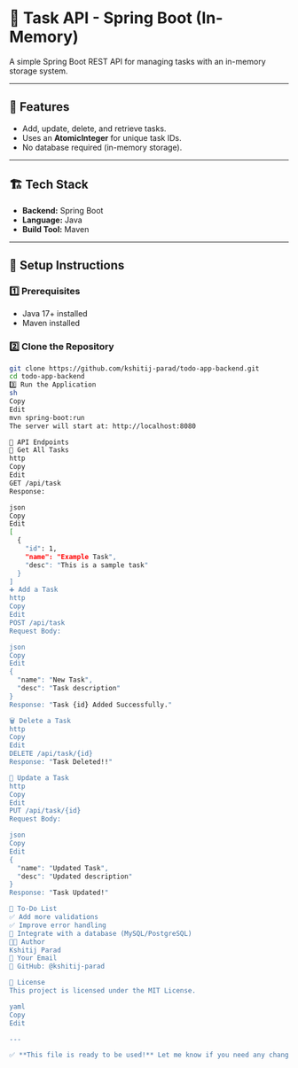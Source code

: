 # 📝 Task API - Spring Boot (In-Memory)

A simple Spring Boot REST API for managing tasks with an in-memory storage system.

---

## 🚀 Features
- Add, update, delete, and retrieve tasks.
- Uses an **AtomicInteger** for unique task IDs.
- No database required (in-memory storage).

---

## 🏗️ Tech Stack
- **Backend:** Spring Boot
- **Language:** Java
- **Build Tool:** Maven

---

## 🔧 Setup Instructions

### **1️⃣ Prerequisites**
- Java 17+ installed
- Maven installed

### **2️⃣ Clone the Repository**
```sh
git clone https://github.com/kshitij-parad/todo-app-backend.git
cd todo-app-backend
3️⃣ Run the Application
sh
Copy
Edit
mvn spring-boot:run
The server will start at: http://localhost:8080

📌 API Endpoints
🌟 Get All Tasks
http
Copy
Edit
GET /api/task
Response:

json
Copy
Edit
[
  {
    "id": 1,
    "name": "Example Task",
    "desc": "This is a sample task"
  }
]
➕ Add a Task
http
Copy
Edit
POST /api/task
Request Body:

json
Copy
Edit
{
  "name": "New Task",
  "desc": "Task description"
}
Response: "Task {id} Added Successfully."

🗑️ Delete a Task
http
Copy
Edit
DELETE /api/task/{id}
Response: "Task Deleted!!"

🔄 Update a Task
http
Copy
Edit
PUT /api/task/{id}
Request Body:

json
Copy
Edit
{
  "name": "Updated Task",
  "desc": "Updated description"
}
Response: "Task Updated!"

🎯 To-Do List
✅ Add more validations
✅ Improve error handling
🔲 Integrate with a database (MySQL/PostgreSQL)
👨‍💻 Author
Kshitij Parad
📧 Your Email
📌 GitHub: @kshitij-parad

📝 License
This project is licensed under the MIT License.

yaml
Copy
Edit

---

✅ **This file is ready to be used!** Let me know if you need any changes. 🚀
